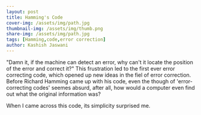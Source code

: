 ```yaml
---
layout: post
title: Hamming's Code
cover-img: /assets/img/path.jpg
thumbnail-img: /assets/img/thumb.png
share-img: /assets/img/path.jpg
tags: [Hamming,code,error correction]
author: Kashish Jaswani
---
```


"Damn it, if the machine can detect an error, why can't it locate the position of the error and correct it?"
This frustration led to the first ever error correcting code, which opened up new ideas in the fiel of error correction.
Before Richard Hamming came up with his code, even the though of 'error-correcting codes' seemes absurd, after all, 
how would a computer even find out what the original information was? 

When I came across this code, its simplicity surprised me. 
